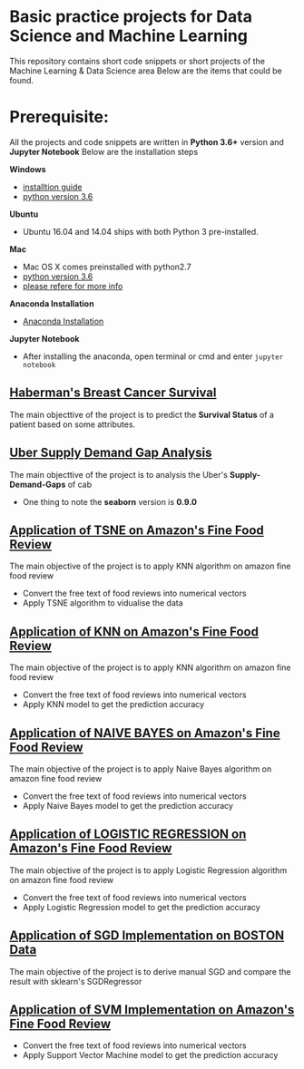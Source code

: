 # Basic practice projects for Data Science and Machine Learning
This repository contains short code snippets or short projects of the Machine Learning & Data Science area
Below are the items that could be found.

# Prerequisite:
All the projects and code snippets are written in **Python 3.6+** version and **Jupyter Notebook**
Below are the installation steps

**Windows**

* [installtion guide](https://www.howtogeek.com/197947/how-to-install-python-on-windows/)
* [python version 3.6](https://www.python.org/ftp/python/3.6.3/python-3.6.3rc1-amd64.exe)

**Ubuntu**

* Ubuntu 16.04  and 14.04 ships with both Python 3 pre-installed.

**Mac**

* Mac OS X comes preinstalled with python2.7
* [python version 3.6](https://www.python.org/downloads/mac-osx/)
* [please refere for more info](https://docs.python.org/3/using/mac.html)

**Anaconda Installation**

* [Anaconda Installation](https://docs.anaconda.com/anaconda/install/)

**Jupyter Notebook**

* After installing the anaconda, open terminal or cmd and enter `jupyter notebook`

## [Haberman's Breast Cancer Survival](https://github.com/ritun16/Machine_Learning_short_projecct/tree/master/Haberman_Survey_Analysis)
The main objecttive of the project is to predict the **Survival Status** of a patient based on some attributes.

## [Uber Supply Demand Gap Analysis](https://github.com/ritun16/Machine_Learning_short_projecct/tree/master/Uber_Supply_Demand_Analysis)
The main objecttive of the project is to analysis the Uber's **Supply-Demand-Gaps** of cab
* One thing to note the **seaborn** version is **0.9.0**

## [Application of TSNE on Amazon's Fine Food Review](https://github.com/ritun16/Machine_Learning_short_projecct/tree/master/TSNE_on_amazon_food_review)
The main objective of the project is to apply KNN algorithm on amazon fine food review
* Convert the free text of food reviews into numerical vectors
* Apply TSNE algorithm to vidualise the data

## [Application of KNN on Amazon's Fine Food Review](https://github.com/ritun16/Machine_Learning_short_projecct/tree/master/KNN_on_amazon_food_review)
The main objective of the project is to apply KNN algorithm on amazon fine food review
* Convert the free text of food reviews into numerical vectors
* Apply KNN model to get the prediction accuracy

## [Application of NAIVE BAYES on Amazon's Fine Food Review](https://github.com/ritun16/Machine_Learning_short_projecct/tree/master/Naive_Bayes_on_Amazon_Food_Review)
The main objective of the project is to apply Naive Bayes algorithm on amazon fine food review
* Convert the free text of food reviews into numerical vectors
* Apply Naive Bayes model to get the prediction accuracy

## [Application of LOGISTIC REGRESSION on Amazon's Fine Food Review](https://github.com/ritun16/Machine_Learning_short_projecct/tree/master/Logistic_Regression_on_Amazon_Food_Review)
The main objective of the project is to apply Logistic Regression algorithm on amazon fine food review
* Convert the free text of food reviews into numerical vectors
* Apply Logistic Regression model to get the prediction accuracy

## [Application of SGD Implementation on BOSTON Data](https://github.com/ritun16/Machine_Learning_short_projecct/tree/master/SGD_Implementation)
The main objective of the project is to derive manual SGD and compare the result with sklearn's SGDRegressor

## [Application of SVM Implementation on Amazon's Fine Food Review](https://github.com/ritun16/Machine_Learning_short_projecct/tree/master/SVM_on_Amazon_Fine_Food_Review)
* Convert the free text of food reviews into numerical vectors
* Apply Support Vector Machine model to get the prediction accuracy

